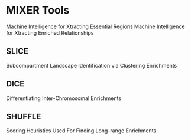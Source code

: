 # MIXER Tools

Machine Intelligence for Xtracting Essential Regions
Machine Intelligence for Xtracting Enriched Relationships

## SLICE
Subcompartment Landscape Identification via Clustering Enrichments

## DICE
Differentiating Inter-Chromosomal Enrichments

## SHUFFLE
Scoring Heuristics Used For Finding Long-range Enrichments
